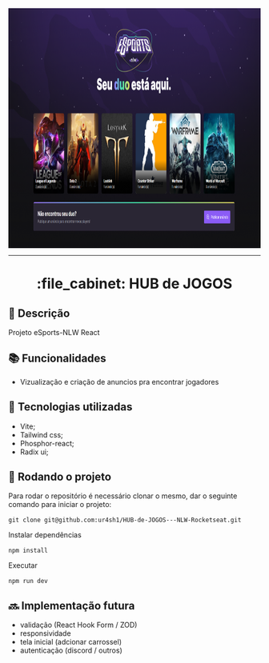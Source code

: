 <img align="center" title="Printscreen" height="480" width="880" src="https://github.com/ur4sh1/HUB-de-JOGOS---NLW-Rocketseat/blob/main/public/printscreen.png" />
<hr>
<h1 align="center">:file_cabinet: HUB de JOGOS</h1>

## :memo: Descrição
Projeto eSports-NLW React

## :books: Funcionalidades
* Vizualização e criação de anuncios pra encontrar jogadores

## :wrench: Tecnologias utilizadas
* Vite;
* Tailwind css;
* Phosphor-react;
* Radix ui;
  

## :rocket: Rodando o projeto
Para rodar o repositório é necessário clonar o mesmo, dar o seguinte comando para iniciar o projeto:
```
git clone git@github.com:ur4sh1/HUB-de-JOGOS---NLW-Rocketseat.git
```
Instalar dependências
```
npm install
```
Executar
```
npm run dev
```

## :soon: Implementação futura
<ul>
  <li>validação (React Hook Form / ZOD)</li>
  <li>responsividade</li>
  <li>tela inicial (adcionar carrossel)</li>
  <li>autenticação (discord / outros)</li>
</ul>
